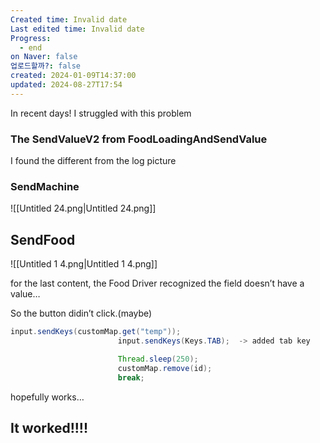 ```yaml
---
Created time: Invalid date
Last edited time: Invalid date
Progress:
  - end
on Naver: false
업로드할까?: false
created: 2024-01-09T14:37:00
updated: 2024-08-27T17:54
---
```

In recent days! I struggled with this problem

### The SendValueV2 from FoodLoadingAndSendValue

  

I found the different from the log picture

  

### SendMachine

![[Untitled 24.png|Untitled 24.png]]

  

## SendFood

![[Untitled 1 4.png|Untitled 1 4.png]]

  

for the last content, the Food Driver recognized the field doesn’t have a value…

So the button didin’t click.(maybe)

  

```Java
input.sendKeys(customMap.get("temp"));
                        input.sendKeys(Keys.TAB);  -> added tab key

                        Thread.sleep(250);
                        customMap.remove(id);
                        break;
```

hopefully works…

  

  

## It worked!!!!